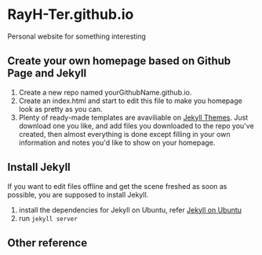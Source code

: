 # RayH-Ter.github.io
Personal website for something interesting

## Create your own homepage based on Github Page and Jekyll

1. Create a new repo named yourGithubName.github.io.
2. Create an index.html and start to edit this file to make you homepage look as pretty as you can.
3. Plenty of ready-made templates are avaviliable on [Jekyll Themes](http://jekyllthemes.org/). Just download one you like, and add files you downloaded to the repo you've created, then almost everything is done except filling in your own information and notes you'd like to show on your homepage.

## Install Jekyll

If you want to edit files offline and get the scene freshed as soon as possible, you are supposed to install Jekyll.

1. install the dependencies for Jekyll on Ubuntu, refer [Jekyll on Ubuntu](https://jekyllrb.com/docs/installation/ubuntu)
2. run `jekyll server`

## Other reference



